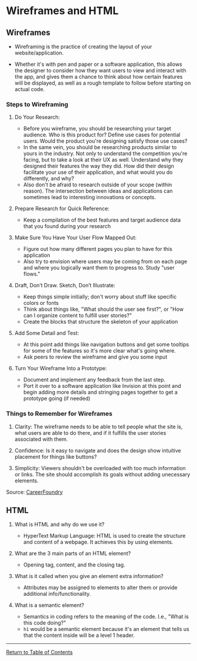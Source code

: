 # Wireframes and HTML
## Wireframes

- Wireframing is the practice of creating the layout of your website/application.  

- Whether it's with pen and paper or a software application, this allows the designer to consider how they want users to view and interact with the app, and gives them a chance to think about how certain features will be displayed, as well as a rough template to follow before starting on actual code.

### Steps to Wireframing

1. Do Your Research:

    - Before you wireframe, you should be researching your target audience.  Who is this product for?  Define use cases for potential users.  Would the product you're designing satisfy those use cases?
    - In the same vein, you should be researching products similar to yours in the industry. Not only to understand the competition you're facing, but to take a look at their UX as well.  Understand why they designed their features the way they did.  How did their design facilitate your use of their application, and what would you do differently, and why?
    - Also don't be afraid to research outside of your scope (within reason).  The intersection between ideas and applications can sometimes lead to interesting innovations or concepts.

2. Prepare Research for Quick Reference:

    - Keep a compilation of the best features and target audience data that you found during your research

3. Make Sure You Have Your User Flow Mapped Out:

    - Figure out how many different pages you plan to have for this application
    - Also try to envision where users may be coming from on each page and where you logically want them to progress to. Study "user flows."

4. Draft, Don’t Draw. Sketch, Don’t Illustrate:
    
    - Keep things simple initially; don't worry about stuff like specific colors or fonts
    - Think about things like, "What should the user see first?", or "How can I organize content to fulfill user stories?"
    - Create the blocks that structure the skeleton of your application

5. Add Some Detail and Test:
    
    - At this point add things like navigation buttons and get some tooltips for some of the features so it's more clear what's going where.
    - Ask peers to review the wireframe and give you some input

6. Turn Your Wireframe Into a Prototype:
    
    - Document and implement any feedback from the last step.
    - Port it over to a software application like Invision at this point and begin adding more details and stringing pages together to get a prototype going (if needed)

### Things to Remember for Wireframes

1. Clarity: The wireframe needs to be able to tell people what the site is, what users are able to do there, and if it fulfills the user stories associated with them.

2. Confidence: Is it easy to navigate and does the design show intuitive placement for things like buttons?

3. Simplicity: Viewers shouldn't be overloaded with too much information or links.  The site should accomplish its goals without adding unecessary elements.

Source: [CareerFoundry](https://careerfoundry.com/en/blog/ux-design/how-to-create-your-first-wireframe/)

## HTML

1. What is HTML and why do we use it?

    - HyperText Markup Language: HTML is used to create the structure and content of a webpage.  It achieves this by using elements.

2. What are the 3 main parts of an HTML element?

    - Opening tag, content, and the closing tag.

3. What is it called when you give an element extra information?

    - Attributes may be assigned to elements to alter them or provide additional info/functionality.

4. What is a semantic element?

    - Semantics in coding refers to the meaning of the code.  I.e., "What is this code doing?"  
    - `h1` would be a semantic element because it's an element that tells us that the content inside will be a level 1 header.

***
[Return to Table of Contents](https://hayden-cleaver.github.io/Reading-Notes/)